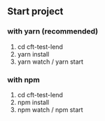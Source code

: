 ## Start project

### with yarn (recommended)
1. cd cft-test-lend
2. yarn install
3. yarn watch / yarn start

### with npm
1. cd cft-test-lend
2. npm install
3. npm watch / npm start
